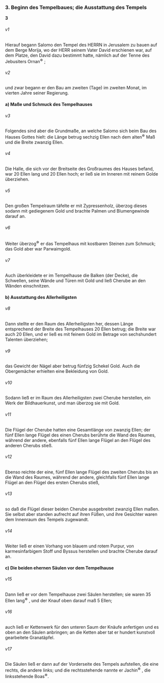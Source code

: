 ### 3. Beginn des Tempelbaues; die Ausstattung des Tempels

__3__

###### v1
Hierauf begann Salomo den Tempel des HERRN in Jerusalem zu bauen auf dem Berge Morija, wo der HERR seinem Vater David erschienen war, auf dem Platze, den David dazu bestimmt hatte, nämlich auf der Tenne des Jebusiters Ornan<sup title="vgl. 1.Chr 21,18-22,1">&#x2732;</sup>
;

###### v2
und zwar begann er den Bau am zweiten (Tage) im zweiten Monat, im vierten Jahre seiner Regierung.

#### a) Maße und Schmuck des Tempelhauses


###### v3
Folgendes sind aber die Grundmaße, an welche Salomo sich beim Bau des Hauses Gottes hielt: die Länge betrug sechzig Ellen nach dem alten<sup title="d.h. mosaischen">&#x2732;</sup>
 Maß und die Breite zwanzig Ellen.

###### v4
Die Halle, die sich vor der Breitseite des Großraumes des Hauses befand, war 20 Ellen lang und 20 Ellen hoch; er ließ sie im Inneren mit reinem Golde überziehen.

###### v5
Den großen Tempelraum täfelte er mit Zypressenholz, überzog dieses sodann mit gediegenem Gold und brachte Palmen und Blumengewinde darauf an.

###### v6
Weiter überzog<sup title="oder: belegte">&#x2732;</sup>
 er das Tempelhaus mit kostbaren Steinen zum Schmuck; das Gold aber war Parwaimgold.

###### v7
Auch überkleidete er im Tempelhause die Balken (der Decke), die Schwellen, seine Wände und Türen mit Gold und ließ Cherube an den Wänden einschnitzen.

#### b) Ausstattung des Allerheiligsten


###### v8
Dann stellte er den Raum des Allerheiligsten her, dessen Länge entsprechend der Breite des Tempelhauses 20 Ellen betrug; die Breite war auch 20 Ellen, und er ließ es mit feinem Gold im Betrage von sechshundert Talenten überziehen;

###### v9
das Gewicht der Nägel aber betrug fünfzig Schekel Gold. Auch die Obergemächer erhielten eine Bekleidung von Gold.

###### v10
Sodann ließ er im Raum des Allerheiligsten zwei Cherube herstellen, ein Werk der Bildhauerkunst, und man überzog sie mit Gold.

###### v11
Die Flügel der Cherube hatten eine Gesamtlänge von zwanzig Ellen; der fünf Ellen lange Flügel des einen Cherubs berührte die Wand des Raumes, während der andere, ebenfalls fünf Ellen lange Flügel an den Flügel des anderen Cherubs stieß.

###### v12
Ebenso reichte der eine, fünf Ellen lange Flügel des zweiten Cherubs bis an die Wand des Raumes, während der andere, gleichfalls fünf Ellen lange Flügel an den Flügel des ersten Cherubs stieß,

###### v13
so daß die Flügel dieser beiden Cherube ausgebreitet zwanzig Ellen maßen. Sie selbst aber standen aufrecht auf ihren Füßen, und ihre Gesichter waren dem Innenraum des Tempels zugewandt.

###### v14
Weiter ließ er einen Vorhang von blauem und rotem Purpur, von karmesinfarbigem Stoff und Byssus herstellen und brachte Cherube darauf an.

#### c) Die beiden ehernen Säulen vor dem Tempelhause


###### v15
Dann ließ er vor dem Tempelhause zwei Säulen herstellen; sie waren 35 Ellen lang<sup title="= hoch">&#x2732;</sup>
, und der Knauf oben darauf maß 5 Ellen;

###### v16
auch ließ er Kettenwerk für den unteren Saum der Knäufe anfertigen und es oben an den Säulen anbringen; an die Ketten aber tat er hundert kunstvoll gearbeitete Granatäpfel.

###### v17
Die Säulen ließ er dann auf der Vorderseite des Tempels aufstellen, die eine rechts, die andere links; und die rechtsstehende nannte er Jachin<sup title="d.h. er gründet fest">&#x2732;</sup>
, die linksstehende Boas<sup title="d.h. in ihm ist Kraft">&#x2732;</sup>.
